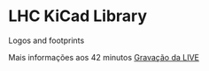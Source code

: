 # LHC KiCad Library


Logos and footprints


Mais informações aos 42 minutos [Gravação da LIVE](https://www.youtube.com/watch?v=l77AwA57H2A&t=3286s)
